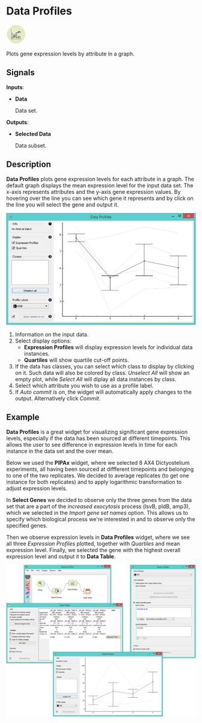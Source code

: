 Data Profiles
=============

![Data profiles widget icon](icons/data-profiles.png)

Plots gene expression levels by attribute in a graph.

Signals
-------

**Inputs**:

- **Data**

  Data set.

**Outputs**:

- **Selected Data**

  Data subset.

Description
-----------

**Data Profiles** plots gene expression levels for each attribute in a graph. The default
graph displays the mean expression level for the input data set. The x-axis represents
attributes and the y-axis gene expression values. By hovering over the line you can see
which gene it represents and by click on the line you will select the gene and output it.

![image](images/DataProfiles-stamped.png)

1. Information on the input data.
2. Select display options:
   - **Expression Profiles** will display expression levels for individual data instances.
   - **Quartiles** will show quartile cut-off points.
3. If the data has classes, you can select which class to display by clicking on it. Such data will
   also be colored by class. *Unselect All* will show an empty plot, while *Select All* will diplay
   all data instances by class.
4. Select which attribute you wish to use as a profile label.
5. If *Auto commit is on*, the widget will automatically apply changes to the output. Alternatively click *Commit*.

Example
-------

**Data Profiles** is a great widget for visualizing significant gene expression levels,
especially if the data has been sourced at different timepoints. This allows the user
to see difference in expression levels in time for each instance in the data set and the
over mean.

Below we used the **PIPAx** widget, where we selected 8 AX4 Dictyostelium experiments, all
having been sourced at diffferent timepoints and belonging to one of the two replicates. We
decided to average replicates (to get one instance for both replicates) and to apply logarithmic
transformation to adjust expression levels.

In **Select Genes** we decided to observe only the three genes from the data set that
are a part of the *increased exocytosis* process (lsvB, pldB, amp3), which we selected in
the *Import gene set names* option. This allows us to specify which biological process
we're interested in and to observe only the specified genes.

Then we observe expression levels in **Data Profiles** widget, where we see all three
*Expression Profiles* plotted, together with *Quartiles* and mean expression level. Finally,
we selected the gene with the highest overall expression level and output it to **Data Table**.

<img src="images/DataProfiles-Example.png" alt="image" width="600">
